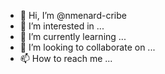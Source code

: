 - 👋 Hi, I’m @nmenard-cribe
- 👀 I’m interested in ...
- 🌱 I’m currently learning ...
- 💞️ I’m looking to collaborate on ...
- 📫 How to reach me ...

<!---
nmenard-cribe/nmenard-cribe is a ✨ special ✨ repository because its `README.md` (this file) appears on your GitHub profile.
You can click the Preview link to take a look at your changes.
--->
